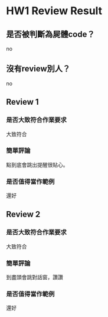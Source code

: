 



# HW1 Review Result

## 是否被判斷為屍體code？


no
## 沒有review別人？


no
## Review 1

### 是否大致符合作業要求


大致符合
### 簡單評論


點到底會跳出提醒很貼心。
### 是否值得當作範例


還好
## Review 2

### 是否大致符合作業要求


大致符合
### 簡單評論


到盡頭會跳對話窗，讚讚
### 是否值得當作範例


還好